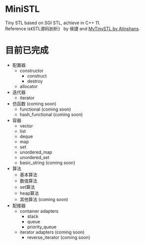 # MiniSTL  
Tiny STL based on SGI STL, achieve in C++ 11.  
Reference is《STL源码剖析》 by 侯捷 and [MyTinySTL by Alinshans](https://github.com/Alinshans/MyTinySTL).    

# 目前已完成  
+ 配置器  
  + constructor  
    + construct  
    + destroy  
  + allocator
+ 迭代器  
  + iterator  
+ 仿函数 (coming soon)  
  + functional (coming soon)  
  + hash_functional (coming soon)  
+ 容器  
  + vector  
  + list
  + deque  
  + map
  + set
  + unordered_map  
  + unordered_set  
  + basic_string (coming soon)  
+ 算法  
  + 基本算法 
  + 数值算法
  + set算法 
  + heap算法  
  + 其他算法 (coming soon)  
+ 配接器  
  + container adapters  
    + stack  
    + queue  
    + priority_queue  
  + iterator adapters (coming soon)  
    + reverse_iterator (coming soon)   
